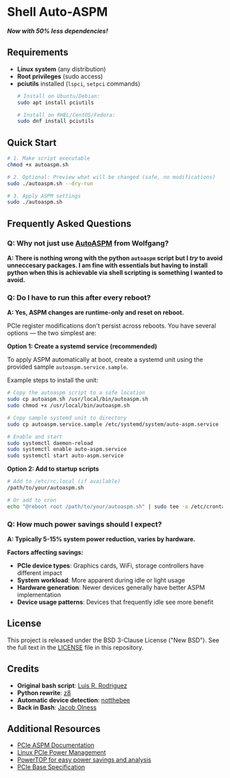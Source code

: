 # Shell Auto-ASPM

**_Now with 50% less dependencies!_**

## Requirements

- **Linux system** (any distribution)
- **Root privileges** (sudo access)
- **pciutils** installed (`lspci`, `setpci` commands)
  ```bash
  # Install on Ubuntu/Debian:
  sudo apt install pciutils
  
  # Install on RHEL/CentOS/Fedora:  
  sudo dnf install pciutils
  ```

## Quick Start

```bash
# 1. Make script executable
chmod +x autoaspm.sh 

# 2. Optional: Preview what will be changed (safe, no modifications)
sudo ./autoaspm.sh --dry-run

# 3. Apply ASPM settings
sudo ./autoaspm.sh
```

## Frequently Asked Questions

### **Q: Why not just use [AutoASPM](https://github.com/notthebee/AutoASPM) from Wolfgang?**
**A: There is nothing wrong with the python `autoaspm` script but I _try_ to avoid unneccesary packages. I am fine with essentials but having to install python when this is achievable via shell scripting is something I wanted to avoid.** 

### **Q: Do I have to run this after every reboot?**
**A: Yes, ASPM changes are runtime-only and reset on reboot.**

PCIe register modifications don't persist across reboots. You have several options — the two simplest are:

**Option 1: Create a systemd service (recommended)**

To apply ASPM automatically at boot, create a systemd unit using the provided sample `autoaspm.service.sample`.

Example steps to install the unit:

```bash
# Copy the autoaspm script to a safe location
sudo cp autoaspm.sh /usr/local/bin/autoaspm.sh
sudo chmod +x /usr/local/bin/autoaspm.sh

# Copy sample systemd unit to directory 
sudo cp autoaspm.service.sample /etc/systemd/system/auto-aspm.service

# Enable and start
sudo systemctl daemon-reload
sudo systemctl enable auto-aspm.service
sudo systemctl start auto-aspm.service
```

**Option 2: Add to startup scripts**
```bash
# Add to /etc/rc.local (if available)
/path/to/your/autoaspm.sh

# Or add to cron
echo "@reboot root /path/to/your/autoaspm.sh" | sudo tee -a /etc/crontab
```

### **Q: How much power savings should I expect?**
**A: Typically 5-15% system power reduction, varies by hardware.**

**Factors affecting savings:**
- **PCIe device types**: Graphics cards, WiFi, storage controllers have different impact
- **System workload**: More apparent during idle or light usage
- **Hardware generation**: Newer devices generally have better ASPM implementation
- **Device usage patterns**: Devices that frequently idle see more benefit

## License

This project is released under the BSD 3-Clause License ("New BSD"). See the full text in the [LICENSE](./LICENSE) file in this repository.

## Credits

- **Original bash script**: [Luis R. Rodriguez](http://ftp.dei.uc.pt/pub/linux/kernel/people/mcgrof/aspm/enable-aspm)
- **Python rewrite**: [z8](https://github.com/0x666690/ASPM)
- **Automatic device detection**: [notthebee](https://github.com/notthebee/AutoASPM)  
- **Back in Bash**: [Jacob Olness](https://github.com/jolness1/shell-auto-ASPM)

## Additional Resources

- [PCIe ASPM Documentation](https://www.kernel.org/doc/Documentation/power/pci.rst)
- [Linux PCIe Power Management](https://www.kernel.org/doc/html/latest/power/pci.html)
- [PowerTOP for easy power savings and analysis](https://github.com/fenrus75/powertop)
- [PCIe Base Specification](https://pcisig.com/specifications)